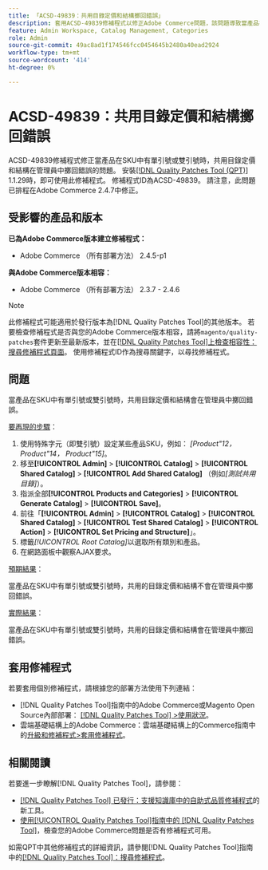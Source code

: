 ```yaml
---
title: 「ACSD-49839：共用目錄定價和結構擲回錯誤」
description: 套用ACSD-49839修補程式以修正Adobe Commerce問題，該問題導致當產品在SKU中有單引號或雙引號時，共用目錄定價和結構在管理員中擲回錯誤。
feature: Admin Workspace, Catalog Management, Categories
role: Admin
source-git-commit: 49ac8ad1f174546fcc0454645b2480a40ead2924
workflow-type: tm+mt
source-wordcount: '414'
ht-degree: 0%

---
```


# ACSD-49839：共用目錄定價和結構擲回錯誤

ACSD-49839修補程式修正當產品在SKU中有單引號或雙引號時，共用目錄定價和結構在管理員中擲回錯誤的問題。 安裝[[!DNL Quality Patches Tool (QPT)]](https://experienceleague.adobe.com/en/docs/commerce-knowledge-base/kb/announcements/commerce-announcements/magento-quality-patches-released-new-tool-to-self-serve-quality-patches) 1.1.29時，即可使用此修補程式。 修補程式ID為ACSD-49839。 請注意，此問題已排程在Adobe Commerce 2.4.7中修正。

## 受影響的產品和版本

**已為Adobe Commerce版本建立修補程式：**

* Adobe Commerce （所有部署方法） 2.4.5-p1

**與Adobe Commerce版本相容：**

* Adobe Commerce （所有部署方法） 2.3.7 - 2.4.6

>[!NOTE]
>
>此修補程式可能適用於發行版本為[!DNL Quality Patches Tool]的其他版本。 若要檢查修補程式是否與您的Adobe Commerce版本相容，請將`magento/quality-patches`套件更新至最新版本，並在[[!DNL Quality Patches Tool]上檢查相容性：搜尋修補程式頁面](https://experienceleague.adobe.com/tools/commerce-quality-patches/index.html)。 使用修補程式ID作為搜尋關鍵字，以尋找修補程式。

## 問題

當產品在SKU中有單引號或雙引號時，共用目錄定價和結構會在管理員中擲回錯誤。

<u>要再現的步驟</u>：

1. 使用特殊字元（即雙引號）設定某些產品SKU，例如：
   *[Product&quot;12， Product&quot;14， Product&quot;15]*。
1. 移至&#x200B;**[!UICONTROL Admin]** > **[!UICONTROL Catalog]** > **[!UICONTROL Shared Catalog]** > **[!UICONTROL Add Shared Catalog]** （例如&#x200B;*[測試共用目錄]*）。
1. 指派全部&#x200B;**[!UICONTROL Products and Categories]** > **[!UICONTROL Generate Catalog]** > **[!UICONTROL Save]**。
1. 前往「**[!UICONTROL Admin]** > **[!UICONTROL Catalog]** > **[!UICONTROL Shared Catalog]** > **[!UICONTROL Test Shared Catalog]** > **[!UICONTROL Action]** > **[!UICONTROL Set Pricing and Structure]**」。
1. 標籤&#x200B;*[!UICONTROL Root Catalog]*&#x200B;以選取所有類別和產品。
1. 在網路面板中觀察AJAX要求。

<u>預期結果</u>：

當產品在SKU中有單引號或雙引號時，共用的目錄定價和結構不會在管理員中擲回錯誤。

<u>實際結果</u>：

當產品在SKU中有單引號或雙引號時，共用的目錄定價和結構會在管理員中擲回錯誤。

## 套用修補程式

若要套用個別修補程式，請根據您的部署方法使用下列連結：

* [!DNL Quality Patches Tool]指南中的Adobe Commerce或Magento Open Source內部部署： [[!DNL Quality Patches Tool] >使用狀況](https://experienceleague.adobe.com/docs/commerce-operations/tools/quality-patches-tool/usage.html)。
* 雲端基礎結構上的Adobe Commerce：雲端基礎結構上的Commerce指南中的[升級和修補程式>套用修補程式](https://experienceleague.adobe.com/docs/commerce-cloud-service/user-guide/develop/upgrade/apply-patches.html)。

## 相關閱讀

若要進一步瞭解[!DNL Quality Patches Tool]，請參閱：

* [[!DNL Quality Patches Tool] 已發行：支援知識庫中的自助式品質修補程式](https://experienceleague.adobe.com/en/docs/commerce-knowledge-base/kb/announcements/commerce-announcements/magento-quality-patches-released-new-tool-to-self-serve-quality-patches)的新工具。
* [使用[!UICONTROL Quality Patches Tool]指南中的 [!DNL Quality Patches Tool]](/help/tools/quality-patches-tool/patches-available-in-qpt/check-patch-for-magento-issue-with-magento-quality-patches.md)，檢查您的Adobe Commerce問題是否有修補程式可用。


如需QPT中其他修補程式的詳細資訊，請參閱[!DNL Quality Patches Tool]指南中的[[!DNL Quality Patches Tool]：搜尋修補程式](https://experienceleague.adobe.com/tools/commerce-quality-patches/index.html)。

